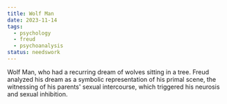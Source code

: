 ```yaml
---
title: Wolf Man
date: 2023-11-14
tags:
  - psychology
  - freud
  - psychoanalysis
status: needswork
---
```

Wolf Man, who had a recurring dream of wolves sitting in a tree. Freud analyzed his dream as a symbolic representation of his primal scene, the witnessing of his parents' sexual intercourse, which triggered his neurosis and sexual inhibition.